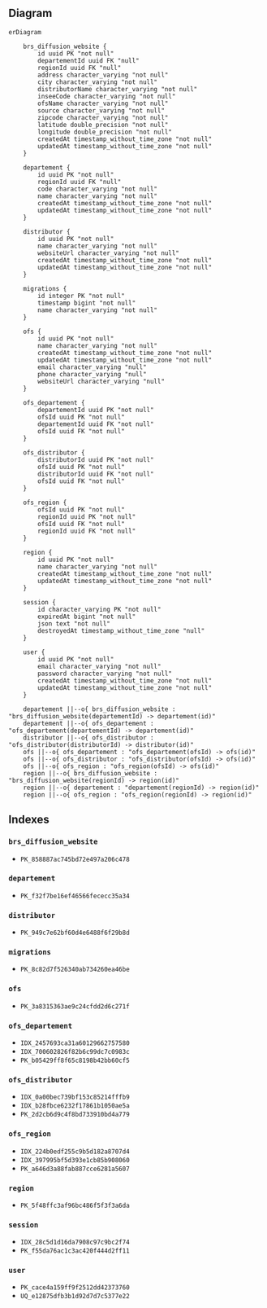 ## Diagram

```mermaid
erDiagram

    brs_diffusion_website {
        id uuid PK "not null"
        departementId uuid FK "null"
        regionId uuid FK "null"
        address character_varying "not null"
        city character_varying "not null"
        distributorName character_varying "not null"
        inseeCode character_varying "not null"
        ofsName character_varying "not null"
        source character_varying "not null"
        zipcode character_varying "not null"
        latitude double_precision "not null"
        longitude double_precision "not null"
        createdAt timestamp_without_time_zone "not null"
        updatedAt timestamp_without_time_zone "not null"
    }

    departement {
        id uuid PK "not null"
        regionId uuid FK "null"
        code character_varying "not null"
        name character_varying "not null"
        createdAt timestamp_without_time_zone "not null"
        updatedAt timestamp_without_time_zone "not null"
    }

    distributor {
        id uuid PK "not null"
        name character_varying "not null"
        websiteUrl character_varying "not null"
        createdAt timestamp_without_time_zone "not null"
        updatedAt timestamp_without_time_zone "not null"
    }

    migrations {
        id integer PK "not null"
        timestamp bigint "not null"
        name character_varying "not null"
    }

    ofs {
        id uuid PK "not null"
        name character_varying "not null"
        createdAt timestamp_without_time_zone "not null"
        updatedAt timestamp_without_time_zone "not null"
        email character_varying "null"
        phone character_varying "null"
        websiteUrl character_varying "null"
    }

    ofs_departement {
        departementId uuid PK "not null"
        ofsId uuid PK "not null"
        departementId uuid FK "not null"
        ofsId uuid FK "not null"
    }

    ofs_distributor {
        distributorId uuid PK "not null"
        ofsId uuid PK "not null"
        distributorId uuid FK "not null"
        ofsId uuid FK "not null"
    }

    ofs_region {
        ofsId uuid PK "not null"
        regionId uuid PK "not null"
        ofsId uuid FK "not null"
        regionId uuid FK "not null"
    }

    region {
        id uuid PK "not null"
        name character_varying "not null"
        createdAt timestamp_without_time_zone "not null"
        updatedAt timestamp_without_time_zone "not null"
    }

    session {
        id character_varying PK "not null"
        expiredAt bigint "not null"
        json text "not null"
        destroyedAt timestamp_without_time_zone "null"
    }

    user {
        id uuid PK "not null"
        email character_varying "not null"
        password character_varying "not null"
        createdAt timestamp_without_time_zone "not null"
        updatedAt timestamp_without_time_zone "not null"
    }

    departement ||--o{ brs_diffusion_website : "brs_diffusion_website(departementId) -> departement(id)"
    departement ||--o{ ofs_departement : "ofs_departement(departementId) -> departement(id)"
    distributor ||--o{ ofs_distributor : "ofs_distributor(distributorId) -> distributor(id)"
    ofs ||--o{ ofs_departement : "ofs_departement(ofsId) -> ofs(id)"
    ofs ||--o{ ofs_distributor : "ofs_distributor(ofsId) -> ofs(id)"
    ofs ||--o{ ofs_region : "ofs_region(ofsId) -> ofs(id)"
    region ||--o{ brs_diffusion_website : "brs_diffusion_website(regionId) -> region(id)"
    region ||--o{ departement : "departement(regionId) -> region(id)"
    region ||--o{ ofs_region : "ofs_region(regionId) -> region(id)"
```

## Indexes

### `brs_diffusion_website`

- `PK_858887ac745bd72e497a206c478`

### `departement`

- `PK_f32f7be16ef46566fececc35a34`

### `distributor`

- `PK_949c7e62bf60d4e6488f6f29b8d`

### `migrations`

- `PK_8c82d7f526340ab734260ea46be`

### `ofs`

- `PK_3a8315363ae9c24cfdd2d6c271f`

### `ofs_departement`

- `IDX_2457693ca31a60129662757580`
- `IDX_700602826f82b6c99dc7c0983c`
- `PK_b05429ff8f65c8198b42bb60cf5`

### `ofs_distributor`

- `IDX_0a00bec739bf153c85214fffb9`
- `IDX_b28fbce6232f17861b1050ae5a`
- `PK_2d2cb6d9c4f8bd733910bd4a779`

### `ofs_region`

- `IDX_224b0edf255c9b5d182a8707d4`
- `IDX_397995bf5d393e1cb85b908060`
- `PK_a646d3a88fab887cce6281a5607`

### `region`

- `PK_5f48ffc3af96bc486f5f3f3a6da`

### `session`

- `IDX_28c5d1d16da7908c97c9bc2f74`
- `PK_f55da76ac1c3ac420f444d2ff11`

### `user`

- `PK_cace4a159ff9f2512dd42373760`
- `UQ_e12875dfb3b1d92d7d7c5377e22`
